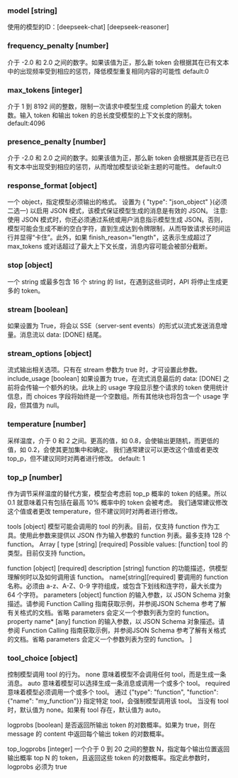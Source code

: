 ### model [string]
使用的模型的ID：[deepseek-chat] [deepseek-reasoner]

### frequency_penalty [number]
介于 -2.0 和 2.0 之间的数字。如果该值为正，那么新 token 会根据其在已有文本中的出现频率受到相应的惩罚，降低模型重复相同内容的可能性 default:0

### max_tokens [integer]
介于 1 到 8192 间的整数，限制一次请求中模型生成 completion 的最大 token 数。输入 token 和输出 token 的总长度受模型的上下文长度的限制。 default:4096

### presence_penalty [number]
介于 -2.0 和 2.0 之间的数字。如果该值为正，那么新 token 会根据其是否已在已有文本中出现受到相应的惩罚，从而增加模型谈论新主题的可能性。 default:0

### response_format [object]
一个 object，指定模型必须输出的格式。
设置为 { "type": "json_object" }(必须二选一) 以启用 JSON 模式，该模式保证模型生成的消息是有效的 JSON。
注意: 使用 JSON 模式时，你还必须通过系统或用户消息指示模型生成 JSON。否则，模型可能会生成不断的空白字符，直到生成达到令牌限制，从而导致请求长时间运行并显得“卡住”。此外，如果 finish_reason="length"，这表示生成超过了 max_tokens 或对话超过了最大上下文长度，消息内容可能会被部分截断。

### stop [object]
一个 string 或最多包含 16 个 string 的 list，在遇到这些词时，API 将停止生成更多的 token。

### stream [boolean]
如果设置为 True，将会以 SSE（server-sent events）的形式以流式发送消息增量。消息流以 data: [DONE] 结尾。

### stream_options [object]
流式输出相关选项。只有在 stream 参数为 true 时，才可设置此参数。
    include_usage [boolean]
    如果设置为 true，在流式消息最后的 data: [DONE] 之前将会传输一个额外的块。此块上的 usage 字段显示整个请求的 token 使用统计信息，而 choices 字段将始终是一个空数组。所有其他块也将包含一个 usage 字段，但其值为 null。

### temperature [number]
采样温度，介于 0 和 2 之间。更高的值，如 0.8，会使输出更随机，而更低的值，如 0.2，会使其更加集中和确定。 我们通常建议可以更改这个值或者更改 top_p，但不建议同时对两者进行修改。 default: 1

### top_p [number]
作为调节采样温度的替代方案，模型会考虑前 top_p 概率的 token 的结果。所以 0.1 就意味着只有包括在最高 10% 概率中的 token 会被考虑。 我们通常建议修改这个值或者更改 temperature，但不建议同时对两者进行修改。

tools [object]
模型可能会调用的 tool 的列表。目前，仅支持 function 作为工具。使用此参数来提供以 JSON 作为输入参数的 function 列表。最多支持 128 个 function。
Array [
type [string] [required] Possible values: [function]
tool 的类型。目前仅支持 function。

function [object] [required]
    description [string]
    function 的功能描述，供模型理解何时以及如何调用该 function。
    name[string][required]
    要调用的 function 名称。必须由 a-z、A-Z、0-9 字符组成，或包含下划线和连字符，最大长度为 64 个字符。
    parameters [object]
    function 的输入参数，以 JSON Schema 对象描述。请参阅 Function Calling 指南获取示例，并参阅JSON Schema 参考了解有关格式的文档。省略 parameters 会定义一个参数列表为空的 function。
        property name* [any]
        function 的输入参数，以 JSON Schema 对象描述。请参阅 Function Calling 指南获取示例，并参阅JSON Schema 参考了解有关格式的文档。省略 parameters 会定义一个参数列表为空的 function。
]

### tool_choice [object]
控制模型调用 tool 的行为。
none 意味着模型不会调用任何 tool，而是生成一条消息。
auto 意味着模型可以选择生成一条消息或调用一个或多个 tool。
required 意味着模型必须调用一个或多个 tool。
通过 {"type": "function", "function": {"name": "my_function"}} 指定特定 tool，会强制模型调用该 tool。
当没有 tool 时，默认值为 none。如果有 tool 存在，默认值为 auto。

logprobs [boolean]
是否返回所输出 token 的对数概率。如果为 true，则在 message 的 content 中返回每个输出 token 的对数概率。

top_logprobs [integer]
一个介于 0 到 20 之间的整数 N，指定每个输出位置返回输出概率 top N 的 token，且返回这些 token 的对数概率。指定此参数时，logprobs 必须为 true



